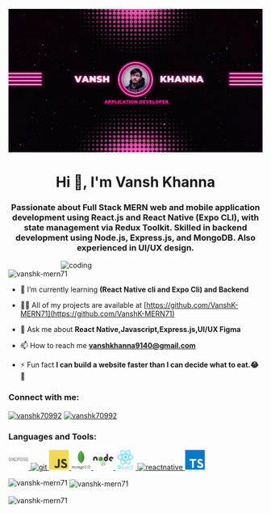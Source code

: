 
![logo](https://github.com/VanshK-MERN71/VanshK-MERN71/blob/main/Pink%20Gaming%20YouTube%20Channel%20Art.png)
<h1 align="center">Hi 👋, I'm Vansh Khanna</h1>
<h3 align="center">Passionate about Full Stack MERN web and mobile application development using React.js and React Native (Expo CLI), with state management via Redux Toolkit. Skilled in backend development using Node.js, Express.js, and MongoDB. Also experienced in UI/UX design.</h3>

<img align="right" alt="coding" width="400" src="https://user-images.githubusercontent.com/55389276/140866485-8fb1c876-9a8f-4d6a-98dc-08c4981eaf70.gif">

<p align="left"> <img src="https://komarev.com/ghpvc/?username=vanshk-mern71&label=Profile%20views&color=0e75b6&style=flat" alt="vanshk-mern71" /> </p>

- 🌱 I’m currently learning **(React Native cli and Expo Cli) and Backend**

- 👨‍💻 All of my projects are available at [https://github.com/VanshK-MERN71](https://github.com/VanshK-MERN71)

- 💬 Ask me about **React Native,Javascript,Express.js,UI/UX Figma**

- 📫 How to reach me **vanshkhanna9140@gmail.com**

- ⚡ Fun fact **I can build a website faster than I can decide what to eat.😂🤣**

<h3 align="left">Connect with me:</h3>
<p align="left">
<a href="https://dev.to/vanshk70992" target="blank"><img align="center" src="https://raw.githubusercontent.com/rahuldkjain/github-profile-readme-generator/master/src/images/icons/Social/devto.svg" alt="vanshk70992" height="30" width="40" /></a>
<a href="https://twitter.com/vanshk70992" target="blank"><img align="center" src="https://raw.githubusercontent.com/rahuldkjain/github-profile-readme-generator/master/src/images/icons/Social/twitter.svg" alt="vanshk70992" height="30" width="40" /></a>
</p>

<h3 align="left">Languages and Tools:</h3>
<p align="left"> <a href="https://expressjs.com" target="_blank" rel="noreferrer"> <img src="https://raw.githubusercontent.com/devicons/devicon/master/icons/express/express-original-wordmark.svg" alt="express" width="40" height="40"/> </a> <a href="https://git-scm.com/" target="_blank" rel="noreferrer"> <img src="https://www.vectorlogo.zone/logos/git-scm/git-scm-icon.svg" alt="git" width="40" height="40"/> </a> <a href="https://developer.mozilla.org/en-US/docs/Web/JavaScript" target="_blank" rel="noreferrer"> <img src="https://raw.githubusercontent.com/devicons/devicon/master/icons/javascript/javascript-original.svg" alt="javascript" width="40" height="40"/> </a> <a href="https://www.mongodb.com/" target="_blank" rel="noreferrer"> <img src="https://raw.githubusercontent.com/devicons/devicon/master/icons/mongodb/mongodb-original-wordmark.svg" alt="mongodb" width="40" height="40"/> </a> <a href="https://nodejs.org" target="_blank" rel="noreferrer"> <img src="https://raw.githubusercontent.com/devicons/devicon/master/icons/nodejs/nodejs-original-wordmark.svg" alt="nodejs" width="40" height="40"/> </a> <a href="https://reactjs.org/" target="_blank" rel="noreferrer"> <img src="https://raw.githubusercontent.com/devicons/devicon/master/icons/react/react-original-wordmark.svg" alt="react" width="40" height="40"/> </a> <a href="https://reactnative.dev/" target="_blank" rel="noreferrer"> <img src="https://reactnative.dev/img/header_logo.svg" alt="reactnative" width="40" height="40"/> </a> <a href="https://www.typescriptlang.org/" target="_blank" rel="noreferrer"> <img src="https://raw.githubusercontent.com/devicons/devicon/master/icons/typescript/typescript-original.svg" alt="typescript" width="40" height="40"/> </a> </p>

<p><img align="left" src="https://github-readme-stats.vercel.app/api/top-langs?username=vanshk-mern71&show_icons=true&locale=en&layout=compact" alt="vanshk-mern71" /></p>

<p>&nbsp;<img align="center" src="https://github-readme-stats.vercel.app/api?username=vanshk-mern71&show_icons=true&locale=en" alt="vanshk-mern71" /></p>

<p><img align="center" src="https://github-readme-streak-stats.herokuapp.com/?user=vanshk-mern71&" alt="vanshk-mern71" /></p>
